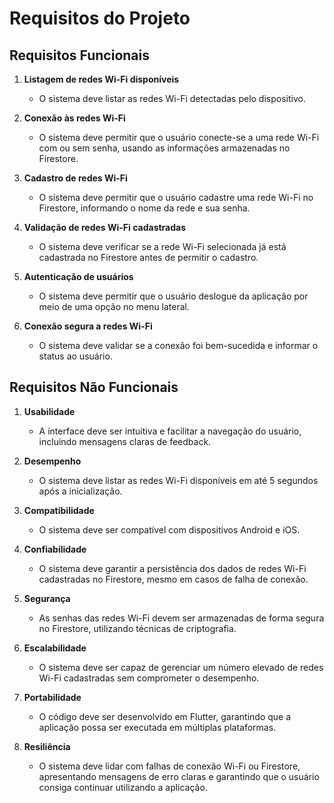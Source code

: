 # Requisitos do Projeto

## Requisitos Funcionais
1. **Listagem de redes Wi-Fi disponíveis**  
   - O sistema deve listar as redes Wi-Fi detectadas pelo dispositivo.  

2. **Conexão às redes Wi-Fi**  
   - O sistema deve permitir que o usuário conecte-se a uma rede Wi-Fi com ou sem senha, usando as informações armazenadas no Firestore.  

3. **Cadastro de redes Wi-Fi**  
   - O sistema deve permitir que o usuário cadastre uma rede Wi-Fi no Firestore, informando o nome da rede e sua senha.  

4. **Validação de redes Wi-Fi cadastradas**  
   - O sistema deve verificar se a rede Wi-Fi selecionada já está cadastrada no Firestore antes de permitir o cadastro.  

5. **Autenticação de usuários**  
   - O sistema deve permitir que o usuário deslogue da aplicação por meio de uma opção no menu lateral.  

6. **Conexão segura a redes Wi-Fi**  
   - O sistema deve validar se a conexão foi bem-sucedida e informar o status ao usuário.  

## Requisitos Não Funcionais
1. **Usabilidade**  
   - A interface deve ser intuitiva e facilitar a navegação do usuário, incluindo mensagens claras de feedback.  

2. **Desempenho**  
   - O sistema deve listar as redes Wi-Fi disponíveis em até 5 segundos após a inicialização.  

3. **Compatibilidade**  
   - O sistema deve ser compatível com dispositivos Android e iOS.  

4. **Confiabilidade**  
   - O sistema deve garantir a persistência dos dados de redes Wi-Fi cadastradas no Firestore, mesmo em casos de falha de conexão.  

5. **Segurança**  
   - As senhas das redes Wi-Fi devem ser armazenadas de forma segura no Firestore, utilizando técnicas de criptografia.  

6. **Escalabilidade**  
   - O sistema deve ser capaz de gerenciar um número elevado de redes Wi-Fi cadastradas sem comprometer o desempenho.  

7. **Portabilidade**  
   - O código deve ser desenvolvido em Flutter, garantindo que a aplicação possa ser executada em múltiplas plataformas.  

8. **Resiliência**  
   - O sistema deve lidar com falhas de conexão Wi-Fi ou Firestore, apresentando mensagens de erro claras e garantindo que o usuário consiga continuar utilizando a aplicação.

